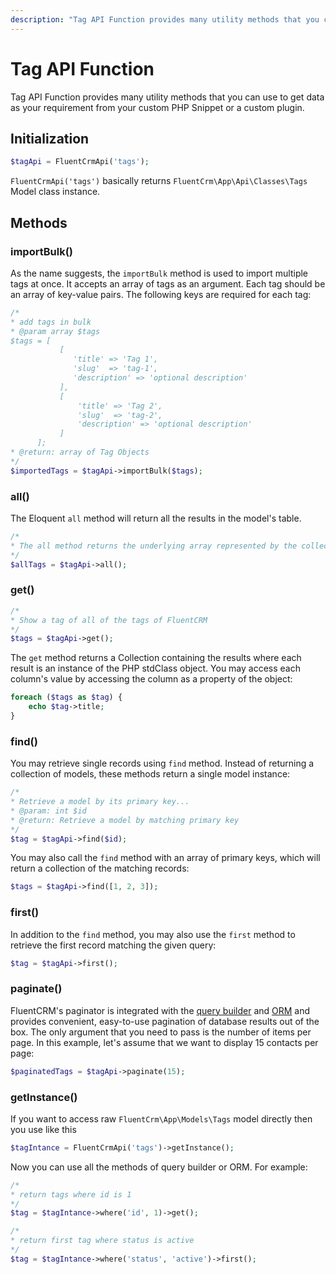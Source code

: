 ```yaml
---
description: "Tag API Function provides many utility methods that you can use to get data as your requirement from your custom PHP Snippet or a custom plugin."
---
```


# Tag API Function

Tag API Function provides many utility methods that you can use to get data as your requirement from your custom PHP Snippet or a custom plugin.

## Initialization
```php 
$tagApi = FluentCrmApi('tags');
```
`FluentCrmApi('tags')` basically returns `FluentCrm\App\Api\Classes\Tags` Model class instance.

## Methods

### importBulk()
As the name suggests, the `importBulk` method is used to import multiple tags at once. It accepts an array of tags as an argument.
Each tag should be an array of key-value pairs. The following keys are required for each tag:
```php 
/*
* add tags in bulk
* @param array $tags 
$tags = [
           [
              'title' => 'Tag 1',
              'slug'  => 'tag-1',
              'description' => 'optional description'
           ],
           [
               'title' => 'Tag 2',
               'slug'  => 'tag-2',
               'description' => 'optional description'
           ]
      ];
* @return: array of Tag Objects
*/
$importedTags = $tagApi->importBulk($tags);
```

### all()
The Eloquent `all` method will return all the results in the model's table.
```php 
/*
* The all method returns the underlying array represented by the collection of Tags
*/
$allTags = $tagApi->all();
```

### get()
```php 
/*
* Show a tag of all of the tags of FluentCRM
*/
$tags = $tagApi->get();
```
The `get` method returns a Collection containing the results where each result is an instance of the PHP stdClass object.
You may access each column's value by accessing the column as a property of the object:
```php
foreach ($tags as $tag) {
    echo $tag->title;
}
```

### find()
You may retrieve single records using `find` method. Instead of returning a collection of models, these methods return 
a single model instance:
```php 
/*
* Retrieve a model by its primary key...
* @param: int $id 
* @return: Retrieve a model by matching primary key
*/
$tag = $tagApi->find($id);
```
You may also call the `find` method with an array of primary keys, which will return a collection of the matching records:
```php
$tags = $tagApi->find([1, 2, 3]);
```
### first()
In addition to the `find` method, you may also use the `first` method to retrieve the first record matching the given query:
```php 
$tag = $tagApi->first();
```

### paginate()
FluentCRM's paginator is integrated with the [query builder](/database/query-builder/) and [ORM](/database/orm/) and provides convenient,
easy-to-use pagination of database results out of the box. The only argument that you need to pass is the number of items per page.
In this example, let's assume that we want to display 15 contacts per page:
```php 
$paginatedTags = $tagApi->paginate(15);
```

### getInstance()
If you want to access raw `FluentCrm\App\Models\Tags` model directly then you use like this
```php 
$tagIntance = FluentCrmApi('tags')->getInstance();
```
Now you can use all the methods of query builder or ORM. For example:
```php 
/*
* return tags where id is 1
*/
$tag = $tagIntance->where('id', 1)->get(); 

/*
* return first tag where status is active
*/
$tag = $tagIntance->where('status', 'active')->first(); 
```


